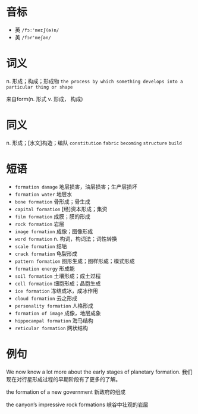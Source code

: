 # 音标

- 英 `/fɔː'meɪʃ(ə)n/`
- 美 `/fɔr'meʃən/`

# 词义

n. 形成；构成；形成物
`the process by which something develops into a particular thing or shape`



来自form(n. 形式 v. 形成， 构成)

# 同义

n. 形成；[水文]构造；编队
`constitution` `fabric` `becoming` `structure` `build`

# 短语

- `formation damage` 地层损害，油层损害；生产层损坏
- `formation water` 地层水
- `bone formation` 骨形成；骨生成
- `capital formation` [经]资本形成；集资
- `film formation` 成膜；膜的形成
- `rock formation` 岩层
- `image formation` 成像；图像形成
- `word formation` n. 构词，构词法；词性转换
- `scale formation` 结垢
- `crack formation` 龟裂形成
- `pattern formation` 图形生成；图样形成；模式形成
- `formation energy` 形成能
- `soil formation` 土壤形成；成土过程
- `cell formation` 细胞形成；晶胞生成
- `ice formation` 冻结成冰，成冰作用
- `cloud formation` 云之形成
- `personality formation` 人格形成
- `formation of image` 成像，地层成象
- `hippocampal formation` 海马结构
- `reticular formation` 网状结构

# 例句

We now know a lot more about the early stages of planetary formation.
我们现在对行星形成过程的早期阶段有了更多的了解。

the formation of a new government
新政府的组成

the canyon’s impressive rock formations
峡谷中壮观的岩层


